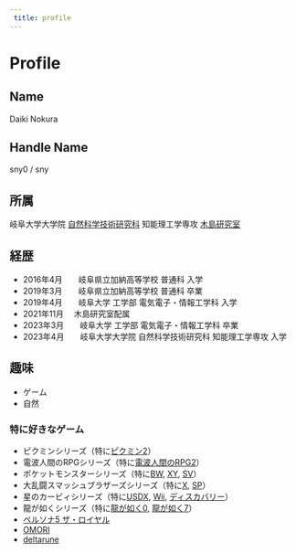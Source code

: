 ```yaml
---
 title: profile
---
```

<div style={{ textAlign: 'center' }}>

# Profile

</div>

## Name 
Daiki Nokura

## Handle Name
sny0 / sny

## 所属
岐阜大学大学院 [自然科学技術研究科](https://gnst.gifu-u.ac.jp/) 知能理工学専攻 [木島研究室](https://www.kzm.info.gifu-u.ac.jp/)

## 経歴
- 2016年4月　　岐阜県立加納高等学校 普通科 入学
- 2019年3月　　岐阜県立加納高等学校 普通科 卒業
- 2019年4月　　岐阜大学 工学部 電気電子・情報工学科 入学
- 2021年11月　 木島研究室配属
- 2023年3月　　岐阜大学 工学部 電気電子・情報工学科 卒業
- 2023年4月　　岐阜大学大学院 自然科学技術研究科 知能理工学専攻 入学

## 趣味
- ゲーム
- 自然

### 特に好きなゲーム
- ピクミンシリーズ（特に[ピクミン2](https://www.nintendo.co.jp/ngc/gpvj/)）
- 電波人間のRPGシリーズ（特に[電波人間のRPG2](https://www.denpaningen.jp/series/2nd.html)）
- ポケットモンスターシリーズ（特に[BW](https://www.pokemon.co.jp/series/bw/), [XY](https://www.pokemon.co.jp/ex/xy/), [SV](https://www.pokemon.co.jp/ex/sv/ja/)）
- 大乱闘スマッシュブラザーズシリーズ（特に[X](https://www.smashbros.com/wii/jp/), [SP](https://www.smashbros.com/ja_JP/)）
- 星のカービィシリーズ（特に[USDX](https://www.nintendo.co.jp/ds/ykwj/index.html), [Wii](https://www.nintendo.co.jp/wii/sukj/), [ディスカバリー](https://www.nintendo.co.jp/switch/arzga/index.html)）
- 龍が如くシリーズ（特に[龍が如く0](https://ryu-ga-gotoku.com/zero/), [龍が如く7](https://ryu-ga-gotoku.com/seven/)）
- [ペルソナ5 ザ・ロイヤル](https://p5r.jp/)
- [OMORI](https://www.omori-game.com/en)
- [deltarune](https://deltarune.com/)